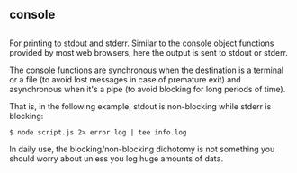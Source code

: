 ## console

## 

For printing to stdout and stderr. Similar to the console object functions
provided by most web browsers, here the output is sent to stdout or stderr.

The console functions are synchronous when the destination is a terminal or
a file (to avoid lost messages in case of premature exit) and asynchronous
when it's a pipe (to avoid blocking for long periods of time).

That is, in the following example, stdout is non-blocking while stderr
is blocking:

    $ node script.js 2> error.log | tee info.log

In daily use, the blocking/non-blocking dichotomy is not something you
should worry about unless you log huge amounts of data.